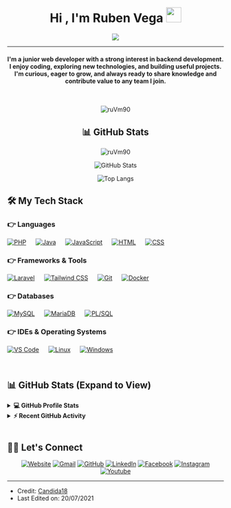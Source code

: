 
<h1 align="center">Hi , I'm Ruben Vega <img src="https://media.giphy.com/media/hvRJCLFzcasrR4ia7z/giphy.gif" width="35"></h1>
<p align="center">
 <a href="https://github.com/DenverCoder1/readme-typing-svg">
  <img src="https://readme-typing-svg.herokuapp.com?lines=Junior+Backend+Web+Developer;Laravel+%7C+PHP+%7C+MySQL;Always+learning+and+building;Open+to+new+opportunities&center=true&width=500&height=50">
</a>

</p>
<hr/>
<h4 align="center">I'm a junior web developer with a strong interest in backend development.  
  I enjoy coding, exploring new technologies, and building useful projects.  
  I'm curious, eager to grow, and always ready to share knowledge and contribute value to any team I join.</h4>
<br>
<p align="center"> <img src="https://komarev.com/ghpvc/?username=ruVm90&label=Profile%20views&color=0e75b6&style=plastic" alt="ruVm90" /> </p>

<h2 align="center">📊 GitHub Stats</h2>

<p align="center">
  <img src="https://github-readme-streak-stats.herokuapp.com/?user=ruVm90&theme=algolia" alt="ruVm90" />
</p>

<p align="center">
  <img src="https://github-readme-stats.vercel.app/api?username=ruVm90&show_icons=true&theme=algolia" alt="GitHub Stats" />
</p>

<p align="center">
  <img src="https://github-readme-stats.vercel.app/api/top-langs/?username=ruVm90&layout=compact&theme=algolia" alt="Top Langs" />
</p>


## 🛠️ My Tech Stack

### 👉 Languages

[![PHP](https://img.shields.io/badge/PHP-%23777BB4.svg?logo=php&logoColor=white)](https://www.php.net/)
&emsp;
[![Java](https://img.shields.io/badge/Java-%23007396.svg?logo=java&logoColor=white)](https://www.java.com)
&emsp;
[![JavaScript](https://img.shields.io/badge/JavaScript-%23F7DF1E.svg?logo=javascript&logoColor=black)](https://developer.mozilla.org/en-US/docs/Web/JavaScript)
&emsp;
[![HTML](https://img.shields.io/badge/HTML5-%23E34F26.svg?logo=html5&logoColor=white)](https://www.w3.org/html/)
&emsp;
[![CSS](https://img.shields.io/badge/CSS3-%231572B6.svg?logo=css3&logoColor=white)](https://www.w3schools.com/css/)

### 👉 Frameworks & Tools

[![Laravel](https://img.shields.io/badge/Laravel-%23FF2D20.svg?logo=laravel&logoColor=white)](https://laravel.com/)
&emsp;
[![Tailwind CSS](https://img.shields.io/badge/Tailwind%20CSS-%2338B2AC.svg?logo=tailwind-css&logoColor=white)](https://tailwindcss.com/)
&emsp;
[![Git](https://img.shields.io/badge/Git-%23F05033.svg?logo=git&logoColor=white)](https://git-scm.com/)
&emsp;
[![Docker](https://img.shields.io/badge/Docker-%232496ED.svg?logo=docker&logoColor=white)](https://www.docker.com/)

### 👉 Databases

[![MySQL](https://img.shields.io/badge/MySQL-%2300f.svg?logo=mysql&logoColor=white)](https://www.mysql.com/)
&emsp;
[![MariaDB](https://img.shields.io/badge/MariaDB-%23003545.svg?logo=mariadb&logoColor=white)](https://mariadb.org/)
&emsp;
[![PL/SQL](https://img.shields.io/badge/PL/SQL-%23F00000.svg?logo=oracle&logoColor=white)](https://www.oracle.com/database/technologies/appdev/plsql.html)

### 👉 IDEs & Operating Systems

[![VS Code](https://img.shields.io/badge/VS%20Code-%23007ACC.svg?logo=visual-studio-code&logoColor=white)](https://code.visualstudio.com/)
&emsp;
[![Linux](https://img.shields.io/badge/Linux-%23FCC624.svg?logo=linux&logoColor=black)](https://www.linux.org/)
&emsp;
[![Windows](https://img.shields.io/badge/Windows-%230078D6.svg?logo=windows&logoColor=white)](https://www.microsoft.com/windows)



<br/>

## 📊 GitHub Stats (Expand to View)

<details> 
  <summary><b>💻 GitHub Profile Stats</b></summary>
  <br/>
  <p align="center">
    <a href="https://github.com/anuraghazra/github-readme-stats">
      <img alt="Rubén's GitHub Stats" src="https://github-readme-stats.vercel.app/api?username=ruVm90&show_icons=true&count_private=true&theme=algolia" height="192px"/>
    </a>
    <br/>
    &nbsp;
    <img src="https://github-readme-stats.vercel.app/api/top-langs?username=ruVm90&show_icons=true&locale=en&layout=compact&theme=algolia" alt="Top Languages" height="192px"/>
    <br/>
    <b>Note:</b> Top languages is only a metric of the languages used in my public repositories and doesn't reflect experience level.
  </p>
</details>

<details>
  <summary><b>⚡ Recent GitHub Activity</b></summary>
  <br/>
  <a href="https://github.com/ruVm90">
    <img alt="Rubén's Activity Graph" src="https://github-readme-activity-graph.cyclic.app/graph?username=ruVm90&theme=react-dark&area=true&hide_border=true" />
  </a>
</details>


<br/>

## 🙋‍♀️ Let's Connect
<p align="center">
  <a href="https://candida-noronha.web.app/"><img src="https://img.icons8.com/bubbles/50/000000/web.png" alt="Website"/></a>
	<a href="mailto:candida.noronha18@gmail.com"><img src="https://img.icons8.com/bubbles/50/000000/gmail.png" alt="Gmail"/></a>
	<a href="https://github.com/Candida18"><img src="https://img.icons8.com/bubbles/50/000000/github.png" alt="GitHub"/></a>
	<a href="https://linkedin.com/in/candida-ruth-noronha-b019101ab"><img src="https://img.icons8.com/bubbles/50/000000/linkedin.png" alt="LinkedIn"/></a>
	<a href="https://www.facebook.com/candida.noronha.77"><img src="https://img.icons8.com/bubbles/50/000000/facebook-new.png" alt="Facebook"/></a>
	<a href="https://instagram.com/candyyyy__18"><img src="https://img.icons8.com/bubbles/50/000000/instagram.png" alt="Instagram"/></a>
	<a href="https://www.youtube.com/channel/UC7V1Gm8V0kRLp_EHB8aDj2A"><img src="https://img.icons8.com/bubbles/50/000000/youtube.png" alt="Youtube"/></a>
	
</p>

<hr/>

* Credit: [Candida18](https://github.com/Candida18)
* Last Edited on: 20/07/2021









